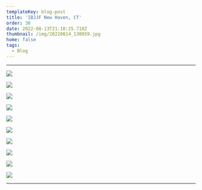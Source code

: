 ```yaml
---
templateKey: blog-post
title: 'IBJJF New Haven, CT'
order: 30
date: 2022-08-13T21:10:25.718Z
thumbnail: /img/20220814_130059.jpg
home: false
tags:
  - Blog
---
```

- - -

![](/img/screenshot_20220814-055643_instagram.jpg)

![](/img/20220813_191612.jpg)

![](/img/20220814_093214.jpg)

![](/img/20220814_093822.jpg)

![](/img/20220813_155045.jpg)

![](/img/20220814_094633.jpg)

![](/img/whatsapp-image-2022-08-24-at-5.19.04-pm-9-.jpeg)

![](/img/20220814_164335.jpg)

![](/img/20220814_115004.jpg)

![](/img/20220814_174518.jpg)

- - -
